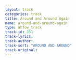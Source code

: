```yaml
---
layout: track
categories: track
title: Around and Around Again
name: around-and-around-again
type: ahfow_track
track-id: 351
track-lyrics: 
track-author: 
track-sort: "AROUND AND AROUND"
track-original: 
---
```


